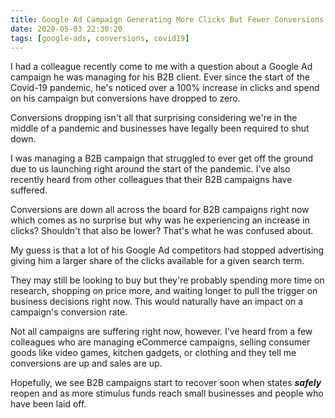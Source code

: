 ```yaml
---
title: Google Ad Campaign Generating More Clicks But Fewer Conversions Since Start Of Pandemic
date: 2020-05-03 22:30:20
tags: [google-ads, conversions, covid19]
---
```


I had a colleague recently come to me with a question about a Google Ad campaign he was managing for his B2B client. Ever since the start of the Covid-19 pandemic, he's noticed over a 100% increase in clicks and spend on his campaign but conversions have dropped to zero.

Conversions dropping isn't all that surprising considering we're in the middle of a pandemic and businesses have legally been required to shut down.

I was managing a B2B campaign that struggled to ever get off the ground due to us launching right around the start of the pandemic. I've also recently heard from other colleagues that their B2B campaigns have suffered.

Conversions are down all across the board for B2B campaigns right now which comes as no surprise but why was he experiencing an increase in clicks? Shouldn't that also be lower? That's what he was confused about.

My guess is that a lot of his Google Ad competitors had stopped advertising giving him a larger share of the clicks available for a given search term.

They may still be looking to buy but they're probably spending more time on research, shopping on price more, and waiting longer to pull the trigger on business decisions right now. This would naturally have an impact on a campaign's conversion rate.

Not all campaigns are suffering right now, however. I've heard from a few colleagues who are managing eCommerce campaigns, selling consumer goods like video games, kitchen gadgets, or clothing and they tell me conversions are up and sales are up.

Hopefully, we see B2B campaigns start to recover soon when states **_safely_** reopen and as more stimulus funds reach small businesses and people who have been laid off.